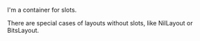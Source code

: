 I'm a container for slots.

There are special cases of layouts without slots, like NilLayout or BitsLayout.